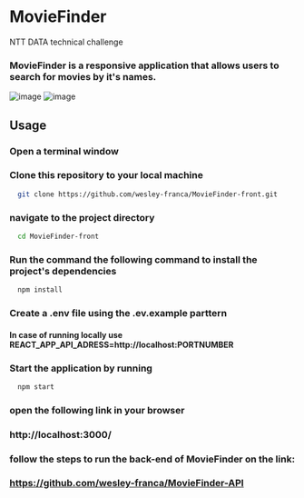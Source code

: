 # MovieFinder
NTT DATA  technical challenge 

<h3>MovieFinder is a responsive application that allows users to search for movies by it's names.</h3>

![image](https://user-images.githubusercontent.com/106840825/224202424-002c614e-272b-4e16-989b-9cdaa2c7b1e5.png)
![image](https://user-images.githubusercontent.com/106840825/224202138-9db63146-1828-4b70-b129-858876aa25ee.png)

## Usage

<h3>Open a terminal window</h3>
<h3>Clone this repository to your local machine</h3> 
  
```bash
  git clone https://github.com/wesley-franca/MovieFinder-front.git
``` 

<h3>navigate to the project directory</h3>

```bash
  cd MovieFinder-front
``` 
  
<h3>Run the command the following command to install the project's dependencies</h3>

```bash
  npm install
``` 

<h3>Create a .env file using the .ev.example parttern</h3>

<h4>In case of running locally use REACT_APP_API_ADRESS=http://localhost:PORTNUMBER</h4>
  
<h3>Start the application by running</h3>

```bash
  npm start
```

<h3>open the following link in your browser<h3/>

http://localhost:3000/

<h3>follow the steps to run the back-end of MovieFinder on the link:<h3/>
 
https://github.com/wesley-franca/MovieFinder-API

  
  
